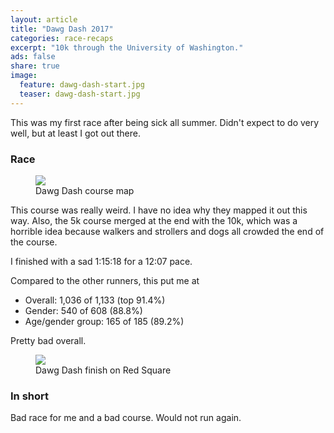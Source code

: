 ```yaml
---
layout: article
title: "Dawg Dash 2017"
categories: race-recaps
excerpt: "10k through the University of Washington."
ads: false
share: true
image:
  feature: dawg-dash-start.jpg
  teaser: dawg-dash-start.jpg
---
```


This was my first race after being sick all summer.  Didn't expect to do very
well, but at least I got out there.

### Race

<figure>
        <img src="{{ site.url }}/images/dawg-dash-course.png">
        <figcaption>Dawg Dash course map</figcaption>
</figure>

This course was really weird.  I have no idea why they mapped it out this way.
Also, the 5k course merged at the end with the 10k, which was a horrible idea
because walkers and strollers and dogs all crowded the end of the course.

I finished with a sad 1:15:18 for a 12:07 pace.

Compared to the other runners, this put me at

* Overall: 1,036 of 1,133 (top 91.4%)
* Gender: 540 of 608 (88.8%)
* Age/gender group: 165 of 185 (89.2%)

Pretty bad overall.

<figure class="half">
        <img src="{{ site.url }}/images/dawg-dash-finish.jpg">
        <figcaption>Dawg Dash finish on Red Square</figcaption>
</figure>

### In short

Bad race for me and a bad course.  Would not run again.

